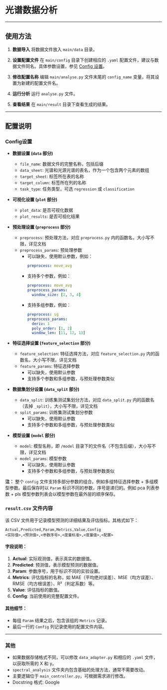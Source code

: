 # 光谱数据分析

---

## 使用方法

1. **数据导入**
   将数据文件放入 `main/data` 目录。

2. **设置配置文件**
   在 `main/config` 目录下创建相应的 `.yaml` 配置文件，建议与数据文件同名。具体参数设置，参见 [Config 设置](#Config设置)。

3. **修改配置名称**
   编辑 `main/analyse.py` 文件末尾的 `config_name` 变量，将其设置为新建的配置文件名。

4. **运行分析**
   运行 `analyse.py` 文件。

5. **查看结果**
   在 `main/result` 目录下查看生成的结果。

---

## 配置说明

### Config设置

- **数据设置 (`data` 部分)**

  - `file_name`: 数据文件的完整名称，包括后缀
  - `data_sheet`: 光谱和光源光谱的表名，作为一个包含两个元素的数组
  - `target_sheet`: 标签所在表的名称
  - `target_column`: 标签所在列的名称
  - `task_type`: 任务类型，可选 `regression` 或 `classification`

- **可视化设置 (`plot` 部分)**

  - `plot_data`: 是否可视化数据
  - `plot_results`: 是否可视化结果

- **预处理设置 (`preprocess` 部分)**

  - `preprocess`: 预处理方法，对应 `preprocess.py` 内的函数名，大小写不限，详见文档
  - `preprocess_params`: 预处理参数
    - 可以缺失，使用默认参数，例如：
      ```yaml
      preprocess: move_avg
      ```
    - 支持多个参数，例如：
      ```yaml
      preprocess: move_avg
      preprocess_params:
        window_size: [2, 3, 4]
      ```
    - 支持多组参数，例如：
      ```yaml
      preprocess: sg
      preprocess_params:
        deriv: 1
        poly_order: [1, 2]
        window_len: [11, 12, 13]
      ```

- **特征选择设置 (`feature_selection` 部分)**

  - `feature_selection`: 特征选择方法，对应 `feature_selection.py` 内的函数名，大小写不限，详见文档
  - `feature_params`: 特征选择参数
    - 可以缺失，使用默认参数
    - 支持多个参数和多组参数，与预处理参数类似

- **数据集划分设置 (`data_split` 部分)**

  - `data_split`: 训练集测试集划分方法，对应 `data_split.py` 内的函数名（去掉 `_split`），大小写不限，详见文档
  - `split_params`: 训练集测试集划分参数
    - 可以缺失，使用默认参数
    - 支持多个参数和多组参数，与预处理参数类似

- **模型设置 (`model` 部分)**
  - `model`: 模型名称，即 `/model` 目录下的文件名（不包含后缀），大小写不限，详见文档
  - `model_params`: 模型参数
    - 可以缺失，使用默认参数
    - 支持多个参数和多组参数，与预处理参数类似

**注：** 整个 `config` 文件支持多部分参数的组合。例如多组特征选择参数 + 多组模型参数。最后保存时以 `Param` 标识不同的参数，序号是递归的。例如 pca 列表参数 + pls 模型参数列表会以模型参数在最外层的顺序保存。

### `result.csv` 文件内容

该 CSV 文件用于记录模型预测的详细结果及评估指标。其格式如下：

```csv
Actual,Predicted,Param,Metrics,Value,Config
<实际值>,<预测值>,<参数序号>,<度量标准>,<度量值>,<配置>
```

#### 字段说明：

1. **Actual**: 实际观测值，表示真实的数据值。
2. **Predicted**: 预测值，表示模型预测的数据值。
3. **Param**: 参数序号，用于标识不同的实验设置。
4. **Metrics**: 评估指标的名称，如 MAE（平均绝对误差）、MSE（均方误差）、RMSE（均方根误差）、R²（判定系数）等。
5. **Value**: 评估指标的数值。
6. **Config**: 当前使用的完整配置文件。

#### 其他细节：

- 每组 `Param` 结果之后，包含该组的 `Metrics` 记录。
- 最后一行的 `Config` 列记录使用的配置文件内容。

---

### 其他

- 如果数据存储格式不同，可以修改 `data_adapter.py` 和相应的 `.yaml` 文件，以获取所需的 X 和 y。
- `spectral_analysis` 文件夹内包含基础的处理方法，通常不需要改动。
- 主要逻辑位于 `main_controller.py`，可根据需求进行修改。
- Docstring 格式: Google
